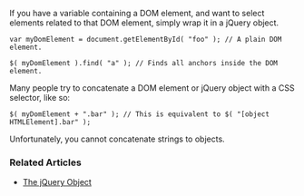 <script>{
	"title": "How do I select elements when I already have a DOM element?"
}</script>

If you have a variable containing a DOM element, and want to select elements related to that DOM element, simply wrap it in a jQuery object.

```
var myDomElement = document.getElementById( "foo" ); // A plain DOM element.

$( myDomElement ).find( "a" ); // Finds all anchors inside the DOM element.
```

Many people try to concatenate a DOM element or jQuery object with a CSS selector, like so:

```
$( myDomElement + ".bar" ); // This is equivalent to $( "[object HTMLElement].bar" );
```

Unfortunately, you cannot concatenate strings to objects.

### Related Articles

- [The jQuery Object](/using-jquery-core/jquery-object/)
